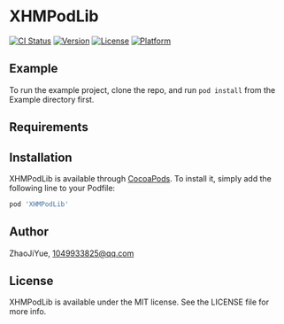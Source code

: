 # XHMPodLib

[![CI Status](https://img.shields.io/travis/ZhaoJiYue/XHMPodLib.svg?style=flat)](https://travis-ci.org/ZhaoJiYue/XHMPodLib)
[![Version](https://img.shields.io/cocoapods/v/XHMPodLib.svg?style=flat)](https://cocoapods.org/pods/XHMPodLib)
[![License](https://img.shields.io/cocoapods/l/XHMPodLib.svg?style=flat)](https://cocoapods.org/pods/XHMPodLib)
[![Platform](https://img.shields.io/cocoapods/p/XHMPodLib.svg?style=flat)](https://cocoapods.org/pods/XHMPodLib)

## Example

To run the example project, clone the repo, and run `pod install` from the Example directory first.

## Requirements

## Installation

XHMPodLib is available through [CocoaPods](https://cocoapods.org). To install
it, simply add the following line to your Podfile:

```ruby
pod 'XHMPodLib'
```

## Author

ZhaoJiYue, 1049933825@qq.com

## License

XHMPodLib is available under the MIT license. See the LICENSE file for more info.
